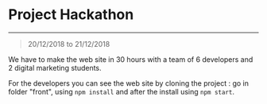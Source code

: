 # Project Hackathon 
------------
> 20/12/2018 to 21/12/2018

We have to make the web site in 30 hours with a team of 6 developers and 2 digital marketing students.

For the developers you can see the web site by cloning the project : go in folder "front", using `npm install` and after the install using `npm start`.
